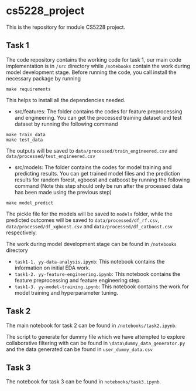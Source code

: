 cs5228_project
==============================

This is the repository for module CS5228 project.

## Task 1
The code repository contains the working code for task 1, our main code implementation is in `/src` directory while `/notebooks` contain the work during model development stage. Before running the code, you call install the necessary package by running
```
make requirements
```
This helps to install all the dependencies needed. 
- src/features: The folder contains the codes for feature preprocessing and engineering. You can get the processed training dataset and test dataset by running the following command
```
make train_data
make test_data
```
The outputs will be saved to `data/processed/train_engineered.csv` and `data/processed/test_engineered.csv`

- src/models: The folder contains the codes for model training and predicting results. You can get trained model files and the prediction results for random forest, xgboost and catboost by running the following command (Note this step should only be run after the processed data has been made using the previous step)
```
make model_predict
```
The pickle file for the models will be saved to `models` folder, while the predicted outcomes will be saved to `data/processed/df_rf.csv`, `data/processed/df_xgboost.csv` and `data/processed/df_catboost.csv` respectively.

The work during model development stage can be found in `/notebooks` directory
- `task1-1. yy-data-analysis.ipynb`: This notebook contains the information on initial EDA work.
- `task1-2. yy-feature-engineering.ipynb`: This notebook contains the feature preprocessing and feature engineering step.
- `task1-3. yy-model-training.ipynb`: This notebook contains the work for model training and hyperparameter tuning.

## Task 2
The main notebook for task 2 can be found in `/notebooks/task2.ipynb`.

The script to generate for dummy file which we have attempted to explore collaborative filtering with can be found in `\data\dummy_data_generator.py` and the data generated can be found in `user_dummy_data.csv`

## Task 3
The notebook for task 3 can be found in `notebooks/task3.ipynb`.